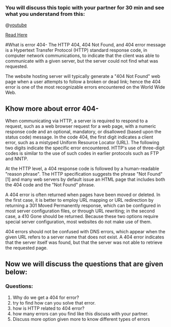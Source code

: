 ### You will discuss this topic with your partner for 30 min and see what you understand from this:

@[youtube](ImEQFprFKWA)

[Read Here](http://alistapart.com/article/amoreuseful404)

#What is error 404-
The HTTP 404, 404 Not Found, and 404 error message is a Hypertext Transfer Protocol (HTTP) standard response code, in computer network communications, to indicate that the client was able to communicate with a given server, but the server could not find what was requested.

The website hosting server will typically generate a "404 Not Found" web page when a user attempts to follow a broken or dead link; hence the 404 error is one of the most recognizable errors encountered on the World Wide Web.


## Khow more about error 404-
When communicating via HTTP, a server is required to respond to a request, such as a web browser request for a web page, with a numeric response code and an optional, mandatory, or disallowed (based upon the status code) message. In the code 404, the first digit indicates a client error, such as a mistyped Uniform Resource Locator (URL). The following two digits indicate the specific error encountered. HTTP's use of three-digit codes is similar to the use of such codes in earlier protocols such as FTP and NNTP.

At the HTTP level, a 404 response code is followed by a human-readable "reason phrase". The HTTP specification suggests the phrase "Not Found"[1] and many web servers by default issue an HTML page that includes both the 404 code and the "Not Found" phrase.

A 404 error is often returned when pages have been moved or deleted. In the first case, it is better to employ URL mapping or URL redirection by returning a 301 Moved Permanently response, which can be configured in most server configuration files, or through URL rewriting; in the second case, a 410 Gone should be returned. Because these two options require special server configuration, most websites do not make use of them.

404 errors should not be confused with DNS errors, which appear when the given URL refers to a server name that does not exist. A 404 error indicates that the server itself was found, but that the server was not able to retrieve the requested page.

## Now we will discuss the questions that are given below:

### Questions:

1. Why do we get a 404 for error?
2. try to find how can you solve that error.
3. how is HTTP related to 404 error?
4. how many errors can you find like this discuss with your partner.
5. Discuss more option given more to know different types of errors  